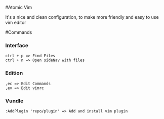 #Atomic Vim

It's a nice and clean configuration, to make more friendly and easy to use vim editor

#Commands

### Interface
	ctrl + p => Find Files
	ctrl + n => Open sideNav with files

### Edition
	,ec => Edit Commands
	,ev => Edit vimrc

### Vundle
	:AddPlugin 'repo/plugin' => Add and install vim plugin
